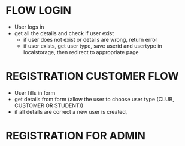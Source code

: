 # FLOW LOGIN

- User logs in
- get all the details and check if user exist
    - if user does not exist or details are wrong, return error
    - if user exists, get user type, save userid and usertype in localstorage, then redirect to appropriate page

# REGISTRATION CUSTOMER FLOW
- User fills in form
- get details from form (allow the user to choose user type (CLUB, CUSTOMER OR STUDENT))
- if all details are correct a new user is created, 

# REGISTRATION FOR ADMIN

